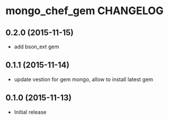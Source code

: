 mongo_chef_gem CHANGELOG
========================

0.2.0 (2015-11-15)
------------------
- add bson_ext gem

0.1.1 (2015-11-14)
------------------
- update vestion for gem mongo, allow to install latest gem

0.1.0 (2015-11-13)
------------------
- Initial release
